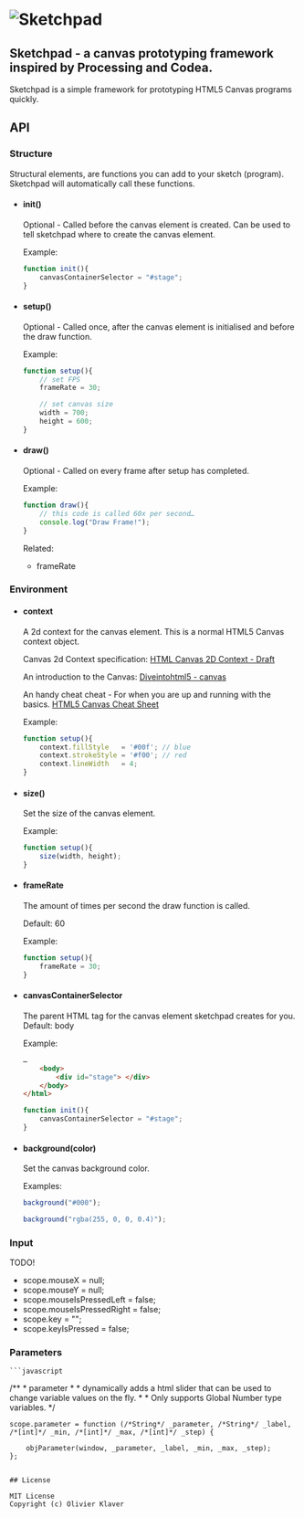 # ![Sketchpad](https://raw.github.com/olivierklaver/Sketchpad/master/media%20assets/sketchpad.png)

## Sketchpad - a canvas prototyping framework inspired by Processing and Codea.

Sketchpad is a simple framework for prototyping HTML5 Canvas programs quickly.


## API


### Structure
Structural elements, are functions you can add to your sketch (program). Sketchpad will automatically call these functions.

- #### init()

	Optional - Called before the canvas element is created.
Can be used to tell sketchpad where to create the canvas element.

	Example:
	```javascript
	function init(){
		canvasContainerSelector = "#stage";
	}
	```

- #### setup()
	Optional - Called once, after the canvas element is initialised and before the draw function.

	Example:
	```javascript
	function setup(){
		// set FPS
		frameRate = 30;
	
		// set canvas size
    	width = 700;
    	height = 600;
	}
	```

- #### draw()
	Optional - Called on every frame after setup has completed.

	Example:
	```javascript
	function draw(){
		// this code is called 60x per second…
		console.log("Draw Frame!");
	}
	```

	Related:
	- frameRate


### Environment
- #### context
	A 2d context for the canvas element. This is a normal HTML5 Canvas context object.
	
	Canvas 2d Context specification:
[HTML Canvas 2D Context - Draft](http://www.w3.org/html/wg/drafts/2dcontext/html5_canvas/)

	An introduction to the Canvas:
[Diveintohtml5 - canvas](http://diveintohtml5.info/canvas.html)

	An handy cheat cheat - For when you are up and running with the basics.
[HTML5 Canvas Cheat Sheet](http://blog.nihilogic.dk/2009/02/html5-canvas-cheat-sheet.html)

	Example:
	```javascript
	function setup(){
		context.fillStyle   = '#00f'; // blue
		context.strokeStyle = '#f00'; // red
		context.lineWidth   = 4;
	}
	```

- #### size()
	Set the size of the canvas element.

	Example:
	```javascript
	function setup(){
		size(width, height);
	}
	```

- #### frameRate
	The amount of times per second the draw function is called.

	Default:
	60

	Example:
	```javascript
	function setup(){
		frameRate = 30;
	}
	```

- #### canvasContainerSelector
	The parent HTML tag for the canvas element sketchpad creates for you.
	Default:
	body

	Example:
	```html
	…
		<body>
			<div id="stage"> </div>
		</body>
	</html>
	```
	
	```javascript
	function init(){
		canvasContainerSelector = "#stage";
	}
	```
	
- #### background(color)
	Set the canvas background color.

	Examples:
	```javascript
	background("#000");
	```

	```javascript
	background("rgba(255, 0, 0, 0.4)");
	```


### Input
TODO!

- scope.mouseX = null;
- scope.mouseY = null;
- scope.mouseIsPressedLeft = false;
- scope.mouseIsPressedRight = false;
- scope.key = "";
- scope.keyIsPressed = false;

### Parameters
	```javascript

/**
     * parameter
     *
     * dynamically adds a html slider that can be used to change variable values on the fly.
     *
     * Only supports Global Number type variables.
     */

    scope.parameter = function (/*String*/ _parameter, /*String*/ _label, /*[int]*/ _min, /*[int]*/ _max, /*[int]*/ _step) {

        objParameter(window, _parameter, _label, _min, _max, _step);
    };
```

## License

MIT License  
Copyright (c) Olivier Klaver